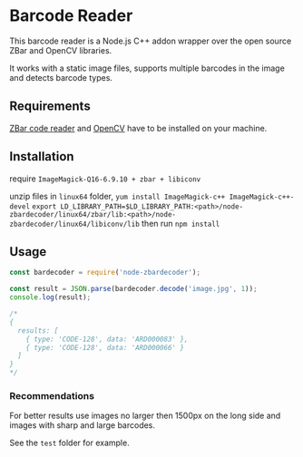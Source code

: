 # Barcode Reader

This barcode reader is a Node.js C++ addon wrapper over the open source ZBar and OpenCV libraries.

It works with a static image files, supports multiple barcodes in the image and detects barcode types.

## Requirements

[ZBar code reader](http://zbar.sourceforge.net) and [OpenCV](https://opencv.org) have to be installed on your machine.

## Installation

require `ImageMagick-Q16-6.9.10 + zbar + libiconv`

unzip files in `linux64` folder, 
`yum install ImageMagick-c++ ImageMagick-c++-devel`
`export LD_LIBRARY_PATH=$LD_LIBRARY_PATH:<path>/node-zbardecoder/linux64/zbar/lib:<path>/node-zbardecoder/linux64/libiconv/lib`
then run `npm install`

<!-- For linux users:

        apt-get install libzbar0 libzbar-dev
        apt-get install python3-opencv libopencv-dev
    or
        yum install zbar zbar-devel
        yum install opencv opencv-devel

After this install Barcode Reader

        npm i node-zbardecoder -->

## Usage

```js
const bardecoder = require('node-zbardecoder');

const result = JSON.parse(bardecoder.decode('image.jpg', 1));
console.log(result);

/*
{
  results: [
    { type: 'CODE-128', data: 'ARD000083' },
    { type: 'CODE-128', data: 'ARD000066' }
  ]
} 
*/
```

### Recommendations

For better results use images no larger then 1500px on the long side and images with sharp and large barcodes.

See the `test` folder for example.
